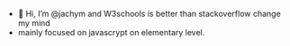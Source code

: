 - 👋 Hi, I’m @jachym and W3schools is better than stackoverflow change my mind
- mainly focused on javascrypt on elementary level.


<!---
jachymneumiprogramovat/jachymneumiprogramovat is a ✨ special ✨ repository because its `README.md` (this file) appears on your GitHub profile.
You can click the Preview link to take a look at your changes.
--->

